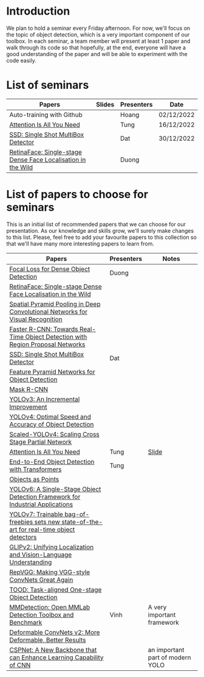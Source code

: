 # Introduction
We plan to hold a seminar every Friday afternoon. For now, we'll focus on the topic of object detection, which is a very important component of our toolbox. In each seminar, a team member will present at least 1 paper and walk through its code so that hopefully, at the end, everyone will have a good understanding of the paper and will be able to experiment with the code easily.

# List of seminars
| Papers                                                                                           | Slides | Presenters | Date       |
| ------------------------------------------------------------------------------------------------ | ------ | ---------- | ---------- |
| Auto-training with Github                                                                        |        | Hoang      | 02/12/2022 |
| [Attention Is All You Need](https://arxiv.org/abs/1706.03762)                                    |        | Tung       | 16/12/2022 |
| [SSD: Single Shot MultiBox Detector](https://arxiv.org/abs/1512.02325)                           |        | Dat        | 30/12/2022 |
| [RetinaFace: Single-stage Dense Face Localisation in the Wild](https://arxiv.org/abs/1905.00641) |        | Duong      |  |


# List of papers to choose for seminars
This is an initial list of recommended papers that we can choose for our presentation. As our knowledge and skills grow, we'll surely make changes to this list. Please, feel free to add your favourite papers to this collection so that we'll have many more interesting papers to learn from.

| Papers                                                                                                                         | Presenters | Notes                            |
| ------------------------------------------------------------------------------------------------------------------------------ | ---------- | -------------------------------- |
| [Focal Loss for Dense Object Detection](https://arxiv.org/abs/1708.02002)                                                      | Duong      |                                  |
| [RetinaFace: Single-stage Dense Face Localisation in the Wild](https://arxiv.org/abs/1905.00641)                               |            |                                  |
| [Spatial Pyramid Pooling in Deep Convolutional Networks for Visual Recognition](https://arxiv.org/abs/1406.4729)               |            |                                  |
| [Faster R-CNN: Towards Real-Time Object Detection with Region Proposal Networks](https://arxiv.org/abs/1506.01497)             |            |                                  |
| [SSD: Single Shot MultiBox Detector](https://arxiv.org/abs/1512.02325)                                                         | Dat        |                                  |
| [Feature Pyramid Networks for Object Detection](https://arxiv.org/abs/1612.03144)                                              |            |                                  |
| [Mask R-CNN](https://arxiv.org/abs/1703.06870)                                                                                 |            |                                  |
| [YOLOv3: An Incremental Improvement](https://arxiv.org/abs/1804.02767)                                                         |            |                                  |
| [YOLOv4: Optimal Speed and Accuracy of Object Detection](https://arxiv.org/abs/2004.10934)                                     |            |                                  |
| [Scaled-YOLOv4: Scaling Cross Stage Partial Network](https://arxiv.org/abs/2011.08036)                                         |            |                                  |
| [Attention Is All You Need](https://arxiv.org/abs/1706.03762)                                                                  | Tung       | [Slide](https://docs.google.com/presentation/d/14X90d8INikePQYIfNEcnmI7b94_ALMoNhNDyRIc_RP4/edit#slide=id.p)                         |
| [End-to-End Object Detection with Transformers](https://arxiv.org/abs/2005.12872)                                              | Tung       |                                  |
| [Objects as Points](https://arxiv.org/abs/1904.07850)                                                                          |            |                                  |
| [YOLOv6: A Single-Stage Object Detection Framework for Industrial Applications](https://arxiv.org/abs/2209.02976)              |            |                                  |
| [YOLOv7: Trainable bag-of-freebies sets new state-of-the-art for real-time object detectors](https://arxiv.org/abs/2207.02696) |            |                                  |
| [GLIPv2: Unifying Localization and Vision-Language Understanding](https://arxiv.org/abs/2206.05836)                            |            |                                  |
| [RepVGG: Making VGG-style ConvNets Great Again](https://arxiv.org/abs/2101.03697)                                              |            |                                  |
| [TOOD: Task-aligned One-stage Object Detection](https://arxiv.org/abs/2108.07755)                                              |            |                                  |
| [MMDetection: Open MMLab Detection Toolbox and Benchmark](https://arxiv.org/abs/1906.07155)                                    | Vinh       | A very important framework       |
| [Deformable ConvNets v2: More Deformable, Better Results](https://arxiv.org/abs/1811.11168)                                    |            |                                  |
| [CSPNet: A New Backbone that can Enhance Learning Capability of CNN](https://arxiv.org/abs/1911.11929)                         |            | an important part of modern YOLO |

